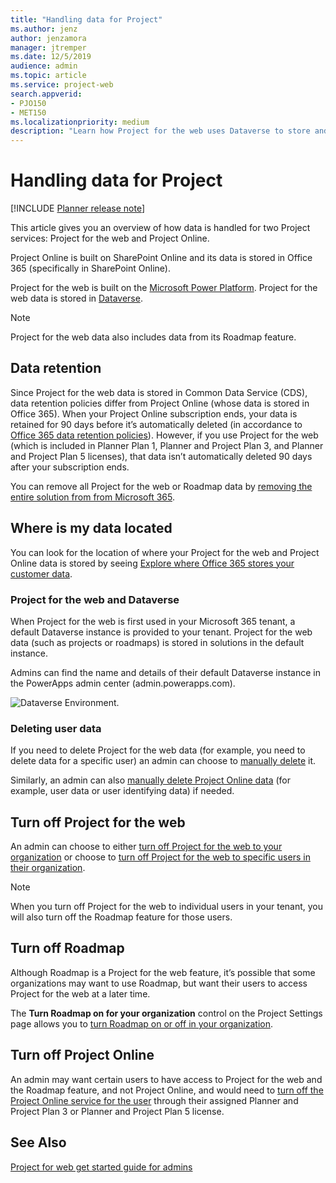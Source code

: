 ```yaml
---
title: "Handling data for Project"
ms.author: jenz
author: jenzamora
manager: jtremper
ms.date: 12/5/2019
audience: admin
ms.topic: article
ms.service: project-web
search.appverid: 
- PJO150
- MET150
ms.localizationpriority: medium
description: "Learn how Project for the web uses Dataverse to store and manage data."
---
```


# Handling data for Project

[!INCLUDE [Planner release note](includes/p4w-alert-new-planner-rollout.md)]

This article gives you an overview of how data is handled for two Project services: Project for the web and Project Online.

Project Online is built on SharePoint Online and its data is stored in Office 365 (specifically in SharePoint Online).

Project for the web is built on the [Microsoft Power Platform](https://powerplatform.microsoft.com/). Project for the web data is stored in [Dataverse](/powerapps/maker/common-data-service/data-platform-intro).

> [!Note]
> Project for the web data also includes data from its Roadmap feature.

## Data retention

Since Project for the web data is stored in Common Data Service (CDS), data retention policies differ from Project Online (whose data is stored in Office 365). When your Project Online subscription ends, your data is retained for 90 days before it’s automatically deleted (in accordance to [Office 365 data retention policies](/microsoft-365/compliance/retention-policies)). However, if you use Project for the web (which is included in Planner Plan 1, Planner and Project Plan 3, and Planner and Project Plan 5 licenses), that data isn’t automatically deleted 90 days after your subscription ends.

You can remove all Project for the web or Roadmap data by [removing the entire solution from from Microsoft 365](/project-for-the-web/remove-roadmap-from-office-365).

## Where is my data located

You can look for the location of where your Project for the web and Project Online data is stored by seeing [Explore where Office 365 stores your customer data](https://products.office.com/where-is-your-data-located?rtc=1).

### Project for the web and Dataverse

When Project for the web is first used in your Microsoft 365 tenant, a default Dataverse instance is provided to your tenant. Project for the web data (such as projects or roadmaps) is stored in solutions in the default instance.

Admins can find the name and details of their default Dataverse instance in the PowerApps admin center (admin.powerapps.com).  

![Dataverse Environment.](media/PowerAppsEnvironment.png)

### Deleting user data

If you need to delete Project for the web data (for example, you need to delete data for a specific user) an admin can choose to [manually delete](delete-user-data-from-project-for-the-web.md) it.

Similarly, an admin can also [manually delete Project Online data](/projectonline/delete-user-data-from-project-online) (for example, user data or user identifying data) if needed.

## Turn off Project for the web

An admin can choose to either [turn off Project for the web to your organization](/project-for-the-web/turn-project-for-the-web-off#turn-project-for-the-web-on-or-off-for-all-users-in-your-organization) or choose to [turn off Project for the web to specific users in their organization](/project-for-the-web/turn-project-for-the-web-off#turn-off-project-for-the-web-for-specific-users-in-your-organization).

 > [!Note]
 > When you turn off Project for the web to individual users in your tenant, you will also turn off the Roadmap feature for those users.

## Turn off Roadmap

Although Roadmap is a Project for the web feature, it’s possible that some organizations may want to use Roadmap, but want their users to access Project for the web at a later time.

The **Turn Roadmap on for your organization** control on the Project Settings page allows you to [turn Roadmap on or off in your organization](/project-for-the-web/turn-roadmap-on-or-off). </br>

## Turn off Project Online

An admin may want certain users to have access to Project for the web and the Roadmap feature, and not Project Online, and would need to [turn off the Project Online service for the user](/project-for-the-web/turn-project-for-the-web-off#turn-off-project-online) through their assigned Planner and Project Plan 3 or Planner and Project Plan 5 license.

## See Also

[Project for web get started guide for admins](project-for-the-web-get-started-guide-for-admins.md)
